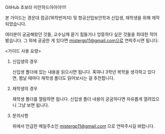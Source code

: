 GitHub 초보라 미안하드아아아!!!!


본 가이드는 경운대 컴공(16학번까지) 및 항공산업보안학과 신입생, 재학생을 위해 제작되었습니다.

여러분이 궁굼해왔던 것들, 교수님께 묻기 힘들거나 엉뚱하다 싶은 것들을 최대한 적어봤습니다.
그 외에 궁굼한 게 있다면 mistergp11@gmail.com으로 연락주시면 됩니다.



<가이드 사용 요령>



1. 신입생의 경우

	신입생 폴더에 있는 내용을 읽으시면 됩니다.
	혹여나 3학년 복학을 생각하고 있다면, 짬날 때마다 재학생 폴더도 읽어보시는 걸 추천합니다.


2.  재학생의 경우

	재학생 폴더를 열람하면 됩니다.
	신입생 폴더 내용이 궁굼하다면 자유롭게 열려있으니 그냥 보면 됩니다.


3. 문의사항

	위에서 언급한 메일주소인 mistergp11@gmail.com 으로 연락주시길 바랍니다.